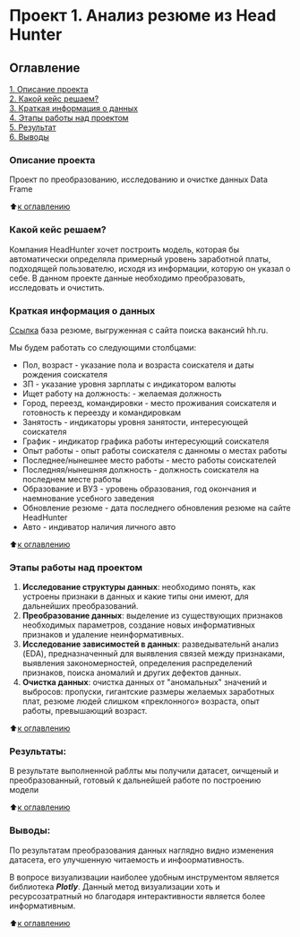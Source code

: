 # Проект 1. Анализ резюме из Head Hunter

## Оглавление  
[1. Описание проекта](.README.md#Описание-проекта)  
[2. Какой кейс решаем?](.README.md#Какой-кейс-решаем)  
[3. Краткая информация о данных](.README.md#Краткая-информация-о-данных)  
[4. Этапы работы над проектом](.README.md#Этапы-работы-над-проектом)  
[5. Результат](.README.md#Результат)    
[6. Выводы](.README.md#Выводы) 

### Описание проекта    
Проект по преобразованию, исследованию и очистке данных Data Frame

:arrow_up:[к оглавлению](_)


### Какой кейс решаем?    
Компания HeadHunter хочет построить модель, которая бы автоматически определяла примерный уровень заработной платы, подходящей пользователю, исходя из информации, которую он указал о себе. В данном проекте данные необходимо преобразовать, исследовать и очистить.


### Краткая информация о данных
[Ссылка](https://drive.google.com/file/d/1gdtlphwvJGRHuoqyZWFZD--4Zc1TX4kf/view?usp=share_link)  база резюме, выгруженная с сайта поиска вакансий hh.ru.

Мы будем работать со следующими столбцами:
- Пол, возраст - указание пола и возраста соискателя и даты рождения соискателя
- ЗП - указание уровня зарплаты с индикатором валюты
- Ищет работу на должность: - желаемая должность
- Город, переезд, командировки - место проживания соискателя и готовность к переезду и командировкам
- Занятость - индикаторы уровня занятости, интересующей соискателя
- График - индикатор графика работы интересующий соискателя
- Опыт работы - опыт работы соискателя с данномы о местах работы
- Последнее/нынешнее место работы - место работы соискателей
- Последняя/нынешняя должность - должность соискателя на последнем месте работы
- Образование и ВУЗ - уровень образования, год окончания и наемнование усебного заведения
- Обновление резюме - дата последнего обновления резюме на сайте HeadHunter
- Авто - индиватор наличия личного авто
  
:arrow_up:[к оглавлению](.README.md#Оглавление)


### Этапы работы над проектом  
1. __Исследование структуры данных__: необходимо понять, как устроены признаки в данных и какие типы они имеют, для дальнейших преобразований.
2. __Преобразование данных__: выделение из существующих признаков необходимых параметров, создание новых информативных признаков и удаление неинформативных.
3. __Исследование зависимостей в данных__: разведывательнй анализ (EDA), предназначенный для выявления связей между признаками, выявления закономерностей, определения распределений признаков, поиска аномалий и других дефектов данных.
4. __Очистка данных__: очистка данных от "аномальных" значений и выбросов: пропуски, гигантские размеры желаемых заработных плат, резюме людей слишком «преклонного» возраста, опыт работы, превышающий возраст.

:arrow_up:[к оглавлению](.README.md#Оглавление)


### Результаты:  
В результате выполненной раблты мы получили датасет, оичщеный и преобразованный, готовый к дальнейшей работе по построению модели

:arrow_up:[к оглавлению](.README.md#Оглавление)


### Выводы:  
По результатам преобразования данных наглядно видно изменения датасета, его улучшенную читаемость и инфоормативность.

В вопросе визуализвации наиболее удобным инструментом является библиотека ***Plotly***. Данный метод визуализации хоть и ресурсозатратный но благодаря интерактивности является более информативным. 

:arrow_up:[к оглавлению](.README.md#Оглавление)
